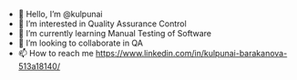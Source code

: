 - 👋 Hello, I’m @kulpunai
- 👀 I’m interested in Quality Assurance Control
- 🌱 I’m currently learning Manual Testing of Software
- 💞️ I’m looking to collaborate in QA
- 📫 How to reach me https://www.linkedin.com/in/kulpunai-barakanova-513a18140/

<!---
kulpunai12/kulpunai12 is a ✨ special ✨ repository because its `README.md` (this file) appears on your GitHub profile.
You can click the Preview link to take a look at your changes.
--->
